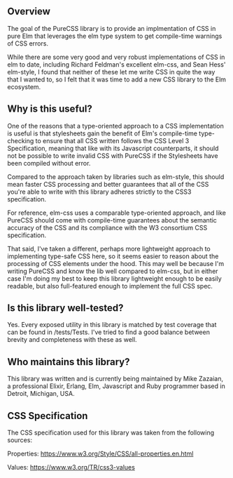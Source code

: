 ## Overview

The goal of the PureCSS library is to provide an implmentation of CSS in pure
Elm that leverages the elm type system to get compile-time warnings of CSS
errors.

While there are some very good and very robust implementations of CSS in elm to
date, including Richard Feldman's excellent elm-css, and Sean Hess' elm-style,
I found that neither of these let me write CSS in quite the way that I wanted to,
so I felt that it was time to add a new CSS library to the Elm ecosystem.


## Why is this useful?

One of the reasons that a type-oriented approach to a CSS implementation is
useful is that stylesheets gain the benefit of Elm's compile-time type-
checking to ensure that all CSS written follows the CSS Level 3 Specification,
meaning that like with its Javascript counterparts, it should not be possible
to write invalid CSS with PureCSS if the Stylesheets have been compiled
without error.

Compared to the approach taken by libraries such as elm-style, this should mean
faster CSS processing and better guarantees that all of the CSS you're able to
write with this library adheres strictly to the CSS3 specification.

For reference, elm-css uses a comparable type-oriented approach, and like
PureCSS should come with compile-time guarantees about the semantic accuracy
of the CSS and its compliance with the W3 consortium CSS specification.

That said, I've taken a different, perhaps more lightweight approach to
implementing type-safe CSS here, so it seems easier to reason about the
processing of CSS elements under the hood. This may well be because I'm
writing PureCSS and know the lib well compared to elm-css, but in either case
I'm doing my best to keep this library lightweight enough to be easily
readable, but also full-featured enough to implement the full CSS spec.


## Is this library well-tested?

Yes. Every exposed utility in this library is matched by test coverage that
can be found in /tests/Tests. I've tried to find a good balance between
brevity and completeness with these as well.


## Who maintains this library?

This library was written and is currently being maintained by Mike Zazaian, a
professional Elixir, Erlang, Elm, Javascript and Ruby programmer based in
Detroit, Michigan, USA.


## CSS Specification

The CSS specification used for this library was taken from the following
sources:

Properties:
https://www.w3.org/Style/CSS/all-properties.en.html

Values:
https://www.w3.org/TR/css3-values
